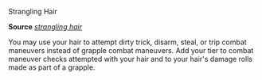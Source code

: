 Strangling Hair

**Source** [_strangling hair_](ultimateMagic/spells/stranglingHair.md#_strangling-hair)

You may use your hair to attempt dirty trick, disarm, steal, or trip combat maneuvers instead of grapple combat maneuvers. Add your tier to combat maneuver checks attempted with your hair and to your hair's damage rolls made as part of a grapple.

